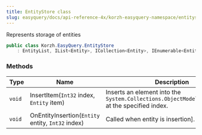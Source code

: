 ```yaml
---
title: EntityStore class
slug: easyquery/docs/api-reference-4x/korzh-easyquery-namespace/entitystore-class
---
```



Represents storage of entities
```csharp
public class Korzh.EasyQuery.EntityStore
    : EntityList, IList<Entity>, ICollection<Entity>, IEnumerable<Entity>, IEnumerable, IList, ICollection, IReadOnlyList<Entity>, IReadOnlyCollection<Entity>

```

### Methods

| Type | Name | Description | 
| --- | --- | --- | 
| `void` | InsertItem(`Int32` index, `Entity` item) | Inserts an element into the `System.Collections.ObjectModel.Collection'1` at the specified index. | 
| `void` | OnEntityInsertion(`Entity` entity, `Int32` index) | Called when entity is insertion]. |